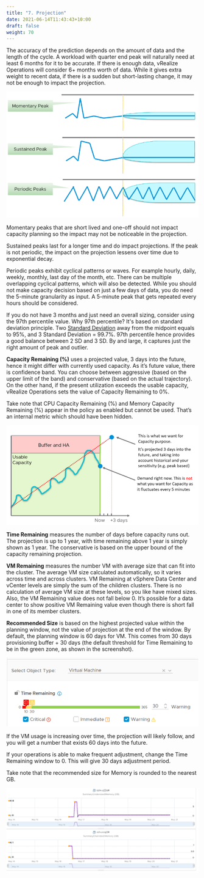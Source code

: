 ```yaml
---
title: "7. Projection"
date: 2021-06-14T11:43:43+10:00
draft: false
weight: 70
---
```


The accuracy of the prediction depends on the amount of data and the length of the cycle. A workload with quarter end peak will naturally need at least 6 months for it to be accurate. If there is enough data, vRealize Operations will consider 6+ months worth of data. While it gives extra weight to recent data, if there is a sudden but short-lasting change, it may not be enough to impact the projection.

![peak comparison](1.3.7-fig-1.png)

Momentary peaks that are short lived and one-off should not impact capacity planning so the impact may not be noticeable in the projection.

Sustained peaks last for a longer time and do impact projections.  If the peak is not periodic, the impact on the projection lessens over time due to exponential decay.

Periodic peaks exhibit cyclical patterns or waves. For example hourly, daily, weekly, monthly, last day of the month, etc. There can be multiple overlapping cyclical patterns, which will also be detected. While you should not make capacity decision based on just a few days of data, you do need the 5-minute granularity as input. A 5-minute peak that gets repeated every hours should be considered.

If you do not have 3 months and just need an overall sizing, consider using the 97th percentile value. Why 97th percentile? It's based on standard deviation principle. Two [Standard Deviation](https://en.wikipedia.org/wiki/Standard_deviation) away from the midpoint equals to 95%, and 3 Standard Deviation = 99.7%. 97th percentile hence provides a good balance between 2 SD and 3 SD. By and large, it captures just the right amount of peak and outlier.

**Capacity Remaining (%)** uses a projected value, 3 days into the future, hence it might differ with currently used capacity. As it’s future value, there is confidence band. You can choose between aggressive (based on the upper limit of the band) and conservative (based on the actual trajectory). On the other hand, if the present utilization exceeds the usable capacity, vRealize Operations sets the value of Capacity Remaining to 0%.

Take note that CPU Capacity Remaining (%) and Memory Capacity Remaining (%) appear in the policy as enabled but cannot be used. That’s an internal metric which should have been hidden.

![buffer and HA capacity](1.3.7-fig-2.png)

**Time Remaining** measures the number of days before capacity runs out. The projection is up to 1 year, with time remaining above 1 year is simply shown as 1 year. The conservative is based on the upper bound of the capacity remaining projection.

**VM Remaining** measures the number VM with average size that can fit into the cluster. The average VM size calculated automatically, so it varies across time and across clusters. VM Remaining at vSphere Data Center and vCenter levels are simply the sum of the children clusters. There is no calculation of average VM size at these levels, so you like have mixed sizes. Also, the VM Remaining value does not fall below 0. It’s possible for a data center to show positive VM Remaining value even though there is short fall in one of its member clusters.

**Recommended Size** is based on the highest projected value within the planning window, not the value of projection at the end of the window. By default, the planning window is 60 days for VM. This comes from 30 days provisioning buffer + 30 days (the default threshold for Time Remaining to be in the green zone, as shown in the screenshot).

![Time remaining slider](1.3.7-fig-3.png)

If the VM usage is increasing over time, the projection will likely follow, and you will get a number that exists 60 days into the future.

If your operations is able to make frequent adjustment, change the Time Remaining window to 0. This will give 30 days adjustment period.

Take note that the recommended size for Memory is rounded to the nearest GB.

![Recommended memory](1.3.7-fig-4.png)